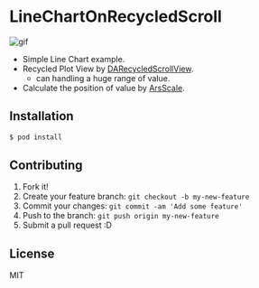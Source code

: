 # LineChartOnRecycledScroll

![gif](http://gyazo.com/4c1515484804b0b650978e679a230f08.gif)


* Simple Line Chart example.
* Recycled Plot View by [DARecycledScrollView](https://github.com/daria-kopaliani/DARecycledScrollView "DARecycledScrollView").
    * can handling a huge range of value.
* Calculate the position of value by [ArsScale](https://github.com/azu/ArsScale "ArsScale").

## Installation

```sh
$ pod install
```

## Contributing

1. Fork it!
2. Create your feature branch: `git checkout -b my-new-feature`
3. Commit your changes: `git commit -am 'Add some feature'`
4. Push to the branch: `git push origin my-new-feature`
5. Submit a pull request :D

## License

MIT